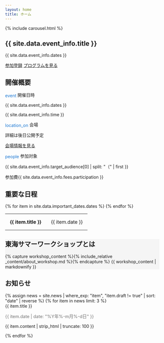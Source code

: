 ```yaml
---
layout: home
title: ホーム
---
```


{% include carousel.html %}

<section class="hero">
    <div class="container">
        <h1>{{ site.data.event_info.title }}</h1>
        <p class="subtitle">{{ site.data.event_info.dates }}</p>
        <div class="hero-buttons">
            <a href="{{ '/registration' | relative_url }}" class="btn btn-secondary">参加登録</a>
            <a href="{{ '/program' | relative_url }}" class="btn btn-primary">プログラムを見る</a>
        </div>
    </div>
</section>

<section class="section">
    <div class="container">
        <h2 class="section-title">開催概要</h2>
        <div class="grid grid-3">
            <div class="card">
                <div class="card-title">
                    <span class="material-icons" style="color: #1976d2; vertical-align: middle;">event</span>
                    開催日時
                </div>
                <div class="card-content">
                    <p>{{ site.data.event_info.dates }}</p>
                    <p>{{ site.data.event_info.time }}</p>
                </div>
            </div>
            <div class="card">
                <div class="card-title">
                    <span class="material-icons" style="color: #1976d2; vertical-align: middle;">location_on</span>
                    会場
                </div>
                <div class="card-content">
                    <p>詳細は後日公開予定</p>
                    <p><a href="{{ '/venue' | relative_url }}">会場情報を見る</a></p>
                </div>
            </div>
            <div class="card">
                <div class="card-title">
                    <span class="material-icons" style="color: #1976d2; vertical-align: middle;">people</span>
                    参加対象
                </div>
                <div class="card-content">
                    <p>{{ site.data.event_info.target_audience[0] | split: "（" | first }}</p>
                    <p>参加費{{ site.data.event_info.fees.participation }}</p>
                </div>
            </div>
        </div>
    </div>
</section>

<section class="section">
    <div class="container">
        <h2 class="section-title">重要な日程</h2>
        <div class="card" style="max-width: 600px; margin: 0 auto;">
            <table style="width: 100%; border-collapse: collapse;">
                {% for item in site.data.important_dates.dates %}
                <tr>
                    <td style="padding: 1rem; {% unless forloop.last %}border-bottom: 1px solid #e0e0e0;{% endunless %}">
                        <strong>{{ item.title }}</strong>
                    </td>
                    <td style="padding: 1rem; {% unless forloop.last %}border-bottom: 1px solid #e0e0e0;{% endunless %} text-align: right;">
                        {{ item.date }}
                    </td>
                </tr>
                {% endfor %}
            </table>
        </div>
    </div>
</section>

<section class="section" style="background-color: #f5f5f5;">
    <div class="container">
        <h2 class="section-title">東海サマーワークショップとは</h2>
        <div class="card" style="max-width: 800px; margin: 0 auto;">
            <div class="card-content">
                {% capture workshop_content %}{% include_relative _content/about_workshop.md %}{% endcapture %}
                {{ workshop_content | markdownify }}
            </div>
        </div>
    </div>
</section>

<section class="section">
    <div class="container">
        <h2 class="section-title">お知らせ</h2>
        {% assign news = site.news | where_exp: "item", "item.draft != true" | sort: "date" | reverse %}
        {% for item in news limit: 3 %}
        <div class="card">
            <div class="card-title">{{ item.title }}</div>
            <div class="card-content">
                <p style="color: #757575; font-size: 0.9rem;">{{ item.date | date: "%Y年%-m月%-d日" }}</p>
                <p>{{ item.content | strip_html | truncate: 100 }}</p>
            </div>
        </div>
        {% endfor %}
    </div>
</section>